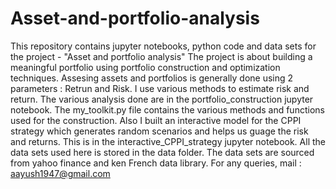 # Asset-and-portfolio-analysis
This repository contains jupyter notebooks, python code and data sets for the project - "Asset and portfolio analysis"
The project is about building a meaningful portfolio using portfolio construction and optimization techniques. 
Assesing assets and portfolios is generally done using 2 parameters : Retrun and Risk.
I use various methods to estimate risk and return.
The various analysis done are in the portfolio_construction jupyter notebook.
The my_toolkit.py file contains the various methods and functions used for the construction.
Also I built an interactive model for the CPPI strategy which generates random scenarios and helps us guage the risk and returns. This is in the interactive_CPPI_strategy jupyter notebook.
All the data sets used here is stored in the data folder. The data sets are sourced from yahoo finance and ken French data library.
For any queries, mail : aayush1947@gmail.com
